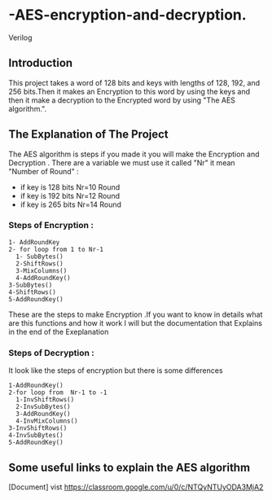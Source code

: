 # -AES-encryption-and-decryption.
Verilog

## Introduction 
This project takes a word of 128 bits and  keys with lengths of 128, 192, and 256 bits.Then it makes an Encryption to this word by using the keys and then it make a decryption to the Encrypted word by using "The AES algorithm.".

## The Explanation of The Project
The AES algorithm is steps if you made it you will make the Encryption and Decryption .
There are a variable  we must use it called "Nr" it mean "Number of Round" :
  - if key is 128 bits  Nr=10 Round
  - if key is 192 bits  Nr=12 Round
  - if key is 265 bits  Nr=14 Round
### Steps of Encryption :
```
1- AddRoundKey
2- for loop from 1 to Nr-1
  1- SubBytes() 
  2-ShiftRows() 
  3-MixColumns() 
  4-AddRoundKey()
3-SubBytes()
4-ShiftRows()
5-AddRoundKey()
```
These are the steps to make Encryption .If you want to know in details what are this functions and how it work I will but the documentation that Explains in the end of the Exeplanation
###  Steps of Decryption :
It look like the steps of encryption but there is some differences
```
1-AddRoundKey() 
2-for loop from  Nr-1 to -1 
  1-InvShiftRows() 
  2-InvSubBytes() 
  3-AddRoundKey()
  4-InvMixColumns()
3-InvShiftRows()
4-InvSubBytes()
5-AddRoundKey()
```
## Some useful links to explain the AES algorithm
[Document] vist https://classroom.google.com/u/0/c/NTQyNTUyODA3MjA2
